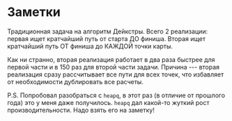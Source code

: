 # Заметки

Традиционная задача на алгоритм Дейкстры. Всего 2 реализации: первая
ищет кратчайший путь от старта ДО финиша. Вторая ищет кратчайший путь
ОТ финиша до КАЖДОЙ точки карты.

Как ни странно, вторая реализация работает в два раза быстрее для
первой части и в 150 раз для второй части задачи. Причина --- вторая
реализация сразу рассчитывает все пути для всех точек, что избавляет
от необходимости дублировать все расчеты.

P.S. Попробовал разобраться с `heapq`, в этот раз (в отличие от прошлого
года) это у меня даже получилось.
`heapq` дал какой-то жуткий рост производительности. Надо взять его на заметку!
